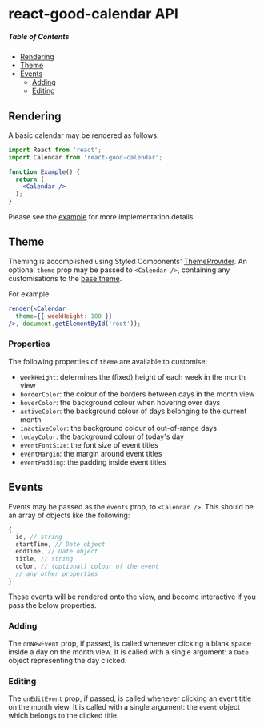 # react-good-calendar API

##### Table of Contents

* [Rendering](#rendering)
* [Theme](#theme)
* [Events](#events)
  * [Adding](#events-adding)
  * [Editing](#events-editing)

<a name="rendering"/>

## Rendering

A basic calendar may be rendered as follows:

```jsx
import React from 'react';
import Calendar from 'react-good-calendar';

function Example() {
  return (
    <Calendar />
  );
}
```

Please see the [example](../example/src/App.js) for more implementation details.

<a name="theme"/>

## Theme

Theming is accomplished using Styled Components' [ThemeProvider](https://www.styled-components.com/docs/advanced). An optional `theme` prop may be passed to `<Calendar />`, containing any customisations to the [base theme](../src/theme.js).

For example:

```jsx
render(<Calendar
  theme={{ weekHeight: 100 }}
/>, document.getElementById('root'));
```

### Properties

The following properties of `theme` are available to customise:

- `weekHeight`: determines the (fixed) height of each week in the month view
- `borderColor`: the colour of the borders between days in the month view
- `hoverColor`: the background colour when hovering over days
- `activeColor`: the background colour of days belonging to the current month
- `inactiveColor`: the background colour of out-of-range days
- `todayColor`: the background colour of today's day
- `eventFontSize`: the font size of event titles
- `eventMargin`: the margin around event titles
- `eventPadding`: the padding inside event titles

<a name="events"/>

## Events

Events may be passed as the `events` prop, to `<Calendar />`. This should be an array of objects like the following:

```js
{
  id, // string
  startTime, // Date object
  endTime, // Date object
  title, // string
  color, // (optional) colour of the event
  // any other properties
}
```

These events will be rendered onto the view, and become interactive if you pass the below properties.

<a name="events-adding"/>

### Adding

The `onNewEvent` prop, if passed, is called whenever clicking a blank space inside a day on the month view. It is called with a single argument: a `Date` object representing the day clicked.

<a name="events-editing"/>

### Editing

The `onEditEvent` prop, if passed, is called whenever clicking an event title on the month view. It is called with a single argument: the `event` object which belongs to the clicked title.
